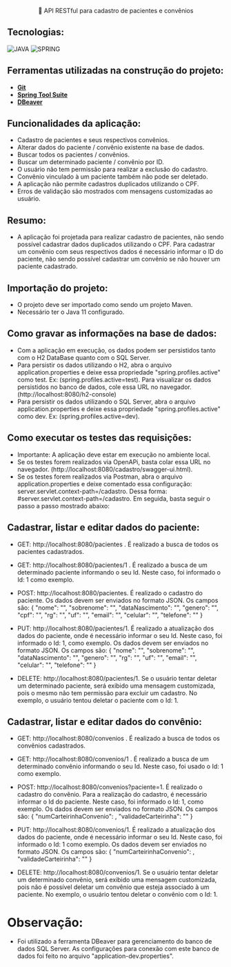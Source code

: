 <p align="center">🚀 API RESTful para cadastro de pacientes e convênios</p>

## Tecnologias:
![JAVA](https://img.shields.io/static/v1?label=JAVA&message=BACKEND&color=0091EA&style=flat&logo=JAVA)
![SPRING](https://img.shields.io/static/v1?label=Spring&message=FRAMEWORK&color=0091EA&style=flat&logo=Spring)

## Ferramentas utilizadas na construção do projeto:
* [**Git**](https://git-scm.com/)
* [**Spring Tool Suite**](https://spring.io/tools)
* [**DBeaver**](https://dbeaver.io/)

## Funcionalidades da aplicação:
* Cadastro de pacientes e seus respectivos convênios.
* Alterar dados do paciente / convênio existente na base de dados.
* Buscar todos os pacientes / convênios.
* Buscar um determinado paciente / convênio por ID.
* O usuário não tem permissão para realizar a exclusão do cadastro.
* Convênio vinculado à um paciente também não pode ser deletado.
* A aplicação não permite cadastros duplicados utilizando o CPF.
* Erros de validação são mostrados com mensagens customizadas ao usuário.

## Resumo:
* A aplicação foi projetada para realizar cadastro de pacientes, não sendo possível cadastrar dados duplicados utilizando o CPF. Para cadastrar um convênio com seus respectivos dados é necessário informar o ID do paciente, não sendo possível cadastrar um convênio se não houver um paciente cadastrado.

## Importação do projeto:
* O projeto deve ser importado como sendo um projeto Maven.
* Necessário ter o Java 11 configurado.

## Como gravar as informações na base de dados:
* Com a aplicação em execução, os dados podem ser persistidos tanto com o H2 DataBase quanto com o SQL Server.
* Para persistir os dados utilizando o H2, abra o arquivo application.properties e deixe essa propriedade "spring.profiles.active" como test. Ex: (spring.profiles.active=test). Para visualizar os dados persistidos no banco de dados, cole essa URL no navegador. (http://localhost:8080/h2-console)
* Para persistir os dados utilizando o SQL Server, abra o arquivo application.properties e deixe essa propriedade "spring.profiles.active" como dev. Ex: (spring.profiles.active=dev).

## Como executar os testes das requisições:
* Importante: A aplicação deve estar em execução no ambiente local.
* Se os testes forem realizados via OpenAPi, basta colar essa URL no navegador. (http://localhost:8080/cadastro/swagger-ui.html).
* Se os testes forem realizados via Postman, abra o arquivo application.properties e deixe comentado essa configuração: server.servlet.context-path=/cadastro. Dessa forma: #server.servlet.context-path=/cadastro. Em seguida, basta seguir o passo a passo mostrado abaixo:

## Cadastrar, listar e editar dados do paciente:
* GET: http://localhost:8080/pacientes . É realizado a busca de todos os pacientes cadastrados.

* GET: http://localhost:8080/pacientes/1 . É realizado a busca de um determinado paciente informando o seu Id. Neste caso, foi informado o Id: 1 como exemplo.

* POST: http://localhost:8080/pacientes. É realizado o cadastro do paciente. Os dados devem ser enviados no formato JSON. Os campos são:
{
    "nome": "",
    "sobrenome": "",
    "dataNascimento": "",
    "genero": "",
    "cpf": "",
    "rg": "",
    "uf": "",
    "email": "",
    "celular": "",
    "telefone": ""
}

* PUT: http://localhost:8080/pacientes/1. É realizado a atualização dos dados do paciente, onde é necessário informar o seu Id. Neste caso, foi informado o Id: 1, como exemplo. Os dados devem ser enviados no formato JSON. Os campos são:
{
    "nome": "",
    "sobrenome": "",
    "dataNascimento": "",
    "genero": "",
    "rg": "",
    "uf": "",
    "email": "",
    "celular": "",
    "telefone": ""
}

* DELETE: http://localhost:8080/pacientes/1. Se o usuário tentar deletar um determinado paciente, será exibido uma mensagem customizada, pois o mesmo não tem permissão para excluir um cadastro. No exemplo, o usuário tentou deletar o paciente com o Id: 1.


## Cadastrar, listar e editar dados do convênio:
* GET: http://localhost:8080/convenios . É realizado a busca de todos os convênios cadastrados.

* GET: http://localhost:8080/convenios/1 . É realizado a busca de um determinado convênio informando o seu Id. Neste caso, foi usado o Id: 1 como exemplo.

* POST: http://localhost:8080/convenios?paciente=1. É realizado o cadastro do convênio. Para a realização do cadastro, é necessário informar o Id do paciente. Neste caso, foi informado o Id: 1, como exemplo. Os dados devem ser enviados no formato JSON. Os campos são:
{
    "numCarteirinhaConvenio": ,
    "validadeCarteirinha": ""
}

* PUT: http://localhost:8080/convenios/1. É realizado a atualização dos dados do paciente, onde é necessário informar o seu Id. Neste caso, foi informado o Id: 1 como exemplo. Os dados devem ser enviados no formato JSON. Os campos são:
{
    "numCarteirinhaConvenio": ,
    "validadeCarteirinha": ""
}

* DELETE: http://localhost:8080/convenios/1. Se o usuário tentar deletar um determinado convênio, será exibido uma mensagem customizada, pois não é possível deletar um convênio que esteja associado à um paciente. No exemplo, o usuário tentou deletar o convênio com o Id: 1.


# Observação:
* Foi utilizado a ferramenta DBeaver para gerenciamento do banco de dados SQL Server. As configurações para conexão com este banco de dados foi feito no arquivo "application-dev.properties".

